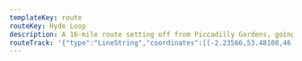 ```yaml
---
templateKey: route
routeKey: Hyde Loop
description: A 16-mile route setting off from Piccadilly Gardens, going along the Ashton Canal, turning down the Peak Forest Canal and then back along Hyde Road
routeTrack: '{"type":"LineString","coordinates":[[-2.23566,53.48108,46.94],[-2.23582,53.4812,46.88],[-2.23557,53.48111,46.95],[-2.23468,53.48086,47.49],[-2.23436,53.48078,47.59],[-2.23447,53.48075,47.56],[-2.23434,53.48066,47.45],[-2.2342,53.4805,47.26],[-2.2337999961673796,53.48011500047247,46.78],[-2.2334,53.47973,46.15],[-2.23307,53.47942,45.88],[-2.23294,53.47914,45.7],[-2.23287,53.47896,45.19],[-2.23267,53.479,45.24],[-2.23228,53.47912,45.71],[-2.231210009501076,53.47949000471952,47.34],[-2.23014,53.47986,48.08],[-2.22954,53.4801,47.45],[-2.22912,53.48023,46.95],[-2.2291,53.48023,46.91],[-2.22887,53.47998,45.92],[-2.2289,53.47987,45.61],[-2.22883,53.47983,45.61],[-2.22843,53.47977,45.43],[-2.22844,53.47977,45.43],[-2.22809,53.47973,45.44],[-2.22799,53.47967,45.44],[-2.22707,53.47956,45.35],[-2.2269,53.47957,45.35],[-2.22627,53.47949,45.4],[-2.22613,53.47956,45.4],[-2.22564,53.47959,45.43],[-2.22552,53.47959,45.48],[-2.22538,53.47949,45.48],[-2.22515,53.47951,45.5],[-2.22516,53.47951,45.49],[-2.22485,53.47956,45.51],[-2.2241050041131274,53.47979500232063,45.79],[-2.22336,53.48003,46.31],[-2.22331,53.48,46.31],[-2.22291,53.48017,47.62],[-2.22256,53.4803,48.34],[-2.22241,53.48053,49.64],[-2.22236,53.48056,49.64],[-2.22206,53.48067,49.9],[-2.22184,53.48068,50.11],[-2.22176,53.48062,50.11],[-2.22165,53.48071,50.19],[-2.22131,53.48093,50.4],[-2.22132,53.48093,50.39],[-2.2209,53.48119,50.58],[-2.2202500050821534,53.481545001958196,51.91],[-2.2196,53.4819,52.39],[-2.218780009098126,53.48237000279842,52.72],[-2.21796,53.48284,52.84],[-2.21797,53.48284,52.83],[-2.217025012254073,53.4833850036614,52.94],[-2.21608,53.48393,52.83],[-2.21608,53.48394,52.84],[-2.21597,53.48397,52.84],[-2.21583,53.48404,52.79],[-2.21582,53.4841,52.79],[-2.21578,53.48412,52.79],[-2.21576,53.48413,52.79],[-2.2151750047965075,53.48448000144627,52.65],[-2.21459,53.48483,52.64],[-2.21374,53.4853,52.51],[-2.21372,53.48531,52.51],[-2.21318,53.48562,52.57],[-2.21273,53.4858,52.46],[-2.21267,53.4858,52.46],[-2.21265,53.48581,52.46],[-2.21258,53.48582,52.46],[-2.21223,53.48596,52.41],[-2.21202,53.486,52.45],[-2.212,53.486,52.45],[-2.21171,53.48606,52.45],[-2.21168,53.48606,52.45],[-2.21098,53.48609,52.41],[-2.21095,53.48609,52.41],[-2.21048,53.48611,52.41],[-2.21,53.48616,52.38],[-2.20889,53.48632,52.36],[-2.20887,53.48632,52.36],[-2.20838,53.4864,52.29],[-2.2079,53.48644,52.19],[-2.20751,53.48641,52.17],[-2.20748,53.48641,52.17],[-2.20736,53.4864,52.17],[-2.20711,53.48633,52.15],[-2.20709,53.48633,52.15],[-2.20695,53.4863,52.15],[-2.20664,53.48614,52.13],[-2.20662,53.48614,52.13],[-2.20632,53.48595,52.18],[-2.20585,53.48562,52.07],[-2.20584,53.48561,52.07],[-2.20567,53.48555,52.11],[-2.20532,53.48547,52.27],[-2.20529,53.48547,52.27],[-2.2048,53.48546,52.48],[-2.20417,53.48549,53.33],[-2.2039,53.48553,53.52],[-2.203,53.4856,56.37],[-2.20301,53.4856,56.43],[-2.20253,53.48567,56.94],[-2.20228,53.48568,56.97],[-2.20181,53.48568,56.95],[-2.20101,53.48565,57.03],[-2.20051,53.48564,57.06],[-2.199430001895115,53.48572000487825,58.08],[-2.19835,53.4858,60.71],[-2.19773,53.48581,61.5],[-2.19772,53.48579,61.5],[-2.19768,53.48584,62.28],[-2.19766,53.48582,62.28],[-2.19767,53.48574,62.98],[-2.19763,53.48572,63.28],[-2.19708,53.48574,63.41],[-2.19651,53.48567,63.36],[-2.1965,53.48567,63.36],[-2.19613,53.48564,63.36],[-2.1953,53.48546,63.23],[-2.19446,53.48518,63.34],[-2.19445,53.48518,63.34],[-2.193744995533379,53.48491000208216,63.5],[-2.19304,53.48464,63.51],[-2.19303,53.48464,63.51],[-2.192129992540879,53.48429000336739,63.7],[-2.19123,53.48394,63.96],[-2.19082,53.48377,63.96],[-2.19074,53.48371,63.96],[-2.19042,53.48363,63.83],[-2.18952,53.48327,63.83],[-2.188359987025472,53.48279500562134,65.58],[-2.1872,53.48232,67.61],[-2.18717,53.48231,67.63],[-2.1860749886595254,53.48187000501058,67.54],[-2.18498,53.48143,67.68],[-2.18452,53.48129,67.7],[-2.18397,53.48116,68.04],[-2.18377,53.48116,68.41],[-2.18358,53.48114,68.88],[-2.18352,53.48111,68.88],[-2.18281,53.48098,70.84],[-2.18145,53.48082,70.89],[-2.180584998269495,53.480725003145395,71.86],[-2.17972,53.48063,74.74],[-2.17956,53.48059,74.98],[-2.17885,53.4805,75.39],[-2.17854,53.48047,75.58],[-2.17802,53.48034,76.18],[-2.17726,53.48032,76.55],[-2.17698,53.48029,77.08],[-2.17579,53.48012,78.01],[-2.1755,53.48012,78.88],[-2.17496,53.48005,80.59],[-2.17462,53.47999,80.77],[-2.173354995456683,53.479840006670244,80.99],[-2.17209,53.47969,83.02],[-2.1707633227383014,53.47952001469605,83.03],[-2.169436656107442,53.47935001470059,83.25],[-2.16811,53.47918,85.28],[-2.16728,53.47895,85.98],[-2.16727,53.47895,85.98],[-2.16662,53.47875,87.7],[-2.16582,53.47852,88.39],[-2.1651,53.47835,90.12],[-2.16494,53.47826,90.17],[-2.16485,53.47822,90.17],[-2.16424,53.47804,90.14],[-2.16399,53.47797,90.26],[-2.16329,53.47771,90.23],[-2.1623999918622308,53.477315003371345,90.44],[-2.16151,53.47692,90.79],[-2.16079,53.47653,90.46],[-2.1608,53.47653,90.46],[-2.16018,53.47622,90.42],[-2.15944,53.47595,90.5],[-2.15917,53.4759,90.5],[-2.15868,53.47584,90.62],[-2.15796,53.47587,90.62],[-2.156895005928496,53.47611500478467,90.56],[-2.15583,53.47636,90.45],[-2.15584,53.47636,90.45],[-2.155095002946306,53.47654000236821,90.49],[-2.15435,53.47672,91.05],[-2.15415,53.4768,91.45],[-2.15397,53.47682,92.1],[-2.15327,53.47697,92.7],[-2.15254,53.47715,92.72],[-2.15255,53.47715,92.72],[-2.15156,53.47741,92.85],[-2.15084,53.47755,94.33],[-2.15076,53.47755,94.33],[-2.15029,53.47763,94.89],[-2.15,53.4776,94.89],[-2.14998,53.47755,94.86],[-2.1492099939783387,53.47722000246032,94.83],[-2.14844,53.47689,95.24],[-2.14818,53.47675,95.23],[-2.147424993977208,53.47640500243199,95.08],[-2.14667,53.47606,95.03],[-2.14581,53.47568,94.98],[-2.14528,53.47553,95.09],[-2.145,53.47548,95.09],[-2.14472,53.4754,95.09],[-2.1444,53.47536,95.06],[-2.14396,53.47535,95.09],[-2.142855000988455,53.47539000509819,95.01],[-2.14175,53.47543,94.8],[-2.14115,53.47537,94.95],[-2.13991,53.47521,94.95],[-2.13971,53.47525,94.95],[-2.13946,53.47521,94.98],[-2.13945,53.47521,94.98],[-2.13932,53.47517,94.98],[-2.13915,53.47514,94.98],[-2.13815,53.47508,95],[-2.13708,53.47495,94.94],[-2.13686,53.47495,95.08],[-2.13659,53.47488,95.21],[-2.13572,53.47476,95.04],[-2.13543,53.47474,95],[-2.13509,53.47476,94.95],[-2.13476,53.4748,94.94],[-2.13367,53.47507,95.04],[-2.13342,53.47511,95.15],[-2.13343,53.47511,95.15],[-2.13281,53.47523,95.17],[-2.1319,53.47533,95.21],[-2.13131,53.47535,95.26],[-2.1311,53.47538,95.24],[-2.13062,53.47537,95.13],[-2.12914000190226,53.47543000914993,95],[-2.12766,53.47549,95.12],[-2.126205000402078,53.47550000883555,95.04],[-2.12475,53.47551,95.05],[-2.1239,53.47564,95.33],[-2.12369,53.47564,95.3],[-2.12325,53.47573,95.15],[-2.12282,53.47586,94.89],[-2.12284,53.47585,94.89],[-2.12231,53.47602,94.85],[-2.121480005979938,53.476330002906536,95.19],[-2.12065,53.47664,95.38],[-2.12059,53.47668,95.38],[-2.11991,53.47679,95.32],[-2.11938,53.47683,95.37],[-2.11912,53.47683,95.26],[-2.11861,53.47676,95.27],[-2.11842,53.47676,95.32],[-2.117669996937694,53.4765800023763,95.22],[-2.11692,53.4764,95.26],[-2.11691,53.4764,95.26],[-2.11572,53.47611,95.24],[-2.11546,53.47603,95.24],[-2.11511,53.47589,95.27],[-2.11469,53.47563,95.3],[-2.11449,53.47544,95.31],[-2.11436,53.47525,95.31],[-2.11408,53.47499,95.16],[-2.1137,53.47482,95.03],[-2.11332,53.47473,95.06],[-2.11291,53.47471,95.02],[-2.11273,53.47472,95.04],[-2.11239,53.47477,94.95],[-2.111235006841492,53.475025005589806,95.04],[-2.11,53.47528,95.16],[-2.10927,53.4755,95.22],[-2.10853,53.47578,95.26],[-2.10803,53.47604,95.18],[-2.10753,53.47635,95.25],[-2.10751,53.4764,95.31],[-2.10744,53.4764,95.31],[-2.10723,53.47655,95.28],[-2.10653,53.47707,95.16],[-2.10655,53.47706,95.16],[-2.1059900056137257,53.477485001305304,95.2],[-2.10543,53.47791,95.3],[-2.10541,53.47798,95.35],[-2.105,53.47829,96.23],[-2.10487,53.4783,96.14],[-2.10425,53.47877,95.22],[-2.10376,53.4791,95.19],[-2.103055005912547,53.4794450019863,95.2],[-2.10235,53.47979,95.13],[-2.10196,53.48001,95.07],[-2.10168,53.48039,95.18],[-2.10156,53.48062,95.18],[-2.10128,53.48122,95.41],[-2.10127,53.48149,95.41],[-2.10107,53.48159,95.42],[-2.101,53.48182,95.35],[-2.10092,53.48193,95.26],[-2.10059,53.48209,95.25],[-2.09993,53.48238,95.65],[-2.09992,53.48238,95.66],[-2.09971,53.48245,95.41],[-2.09958,53.48237,95.41],[-2.09935,53.48217,95.24],[-2.0991,53.48181,95.18],[-2.09905,53.4817,95.18],[-2.09903,53.48154,95.18],[-2.09903,53.48123,95.15],[-2.0993050042019625,53.48058000034207,95.1],[-2.09958,53.47993,94.95],[-2.1,53.47931,95.1],[-2.10019,53.4791,95.1],[-2.10024,53.47895,95],[-2.10025,53.47877,95],[-2.10018,53.47828,95.06],[-2.10022,53.47793,95.19],[-2.10025,53.47783,95.11],[-2.10046,53.47748,94.89],[-2.10066,53.47725,94.82],[-2.1011,53.47694,94.86],[-2.10153,53.47663,94.94],[-2.10167,53.47648,95.03],[-2.10186,53.47616,94.95],[-2.1019,53.47596,94.95],[-2.10202,53.47519,95.18],[-2.10209,53.47496,95.08],[-2.10227,53.47462,95.08],[-2.10249,53.47428,95.18],[-2.1029,53.47374,95.07],[-2.10317,53.47326,95.17],[-2.10325,53.47295,95.21],[-2.1033,53.47261,95.18],[-2.1033,53.47247,95.18],[-2.10319,53.47224,95.14],[-2.10273,53.47158,95.1],[-2.10242,53.47117,95.33],[-2.10229,53.47109,95.37],[-2.10205,53.47089,95.47],[-2.10188,53.47069,95.43],[-2.10168,53.47046,95.36],[-2.10143,53.4701,95.39],[-2.10114,53.46973,95.38],[-2.10078,53.46942,95.53],[-2.1,53.46903,95.56],[-2.09959,53.46884,95.48],[-2.0989,53.46863,95.58],[-2.09875,53.46861,95.62],[-2.09868,53.46858,95.62],[-2.09831,53.46835,95.6],[-2.09768,53.46774,95.56],[-2.09767,53.46774,95.56],[-2.09712,53.46714,95.54],[-2.09695,53.46693,95.52],[-2.09687,53.46675,95.61],[-2.09673,53.46632,95.61],[-2.09666,53.46616,95.61],[-2.09641,53.46579,95.58],[-2.0959699948033395,53.46528500085138,95.5],[-2.09553,53.46478,95.44],[-2.0955,53.46475,95.44],[-2.09544,53.46463,95.38],[-2.0950949965774868,53.464220000389275,95.26],[-2.09475,53.46381,95.3],[-2.09451,53.4636,95.28],[-2.0943,53.46344,95.28],[-2.09366,53.46303,95.21],[-2.09319,53.46269,95.18],[-2.09305,53.46256,95.18],[-2.09286,53.4623,95.4],[-2.09265,53.46188,95.43],[-2.09239,53.4615,95.35],[-2.09232,53.46138,95.24],[-2.09226,53.46103,95.26],[-2.09225,53.4606,95.24],[-2.09229,53.46025,95.32],[-2.09237,53.46026,95.51],[-2.09234,53.46034,95.51],[-2.09237,53.46061,92.7],[-2.09225,53.4606,95.27],[-2.0923,53.46014,95.31],[-2.09234,53.46,95.36],[-2.09242,53.45998,95.48],[-2.09253,53.4598,95.36],[-2.09258,53.45967,95.34],[-2.09259,53.45953,95.35],[-2.09251,53.45923,95.2],[-2.09231,53.45902,95.2],[-2.0919,53.45875,95.17],[-2.09124,53.4584,95.15],[-2.09081,53.45808,95.2],[-2.09043,53.45771,95.17],[-2.09015,53.45749,95.26],[-2.08935,53.4568,95.21],[-2.08906,53.45643,95.24],[-2.08881,53.45596,95.37],[-2.08856,53.45539,95.29],[-2.08848,53.45524,95.29],[-2.08841,53.4552,95.29],[-2.08817,53.45465,95.13],[-2.08819,53.45453,95.27],[-2.08819,53.45448,95.37],[-2.08813,53.45441,95.44],[-2.0876,53.45417,95.42],[-2.08756,53.45412,95.42],[-2.08726,53.454,95.46],[-2.08717,53.45399,95.46],[-2.08697,53.45391,95.46],[-2.08682,53.45379,95.5],[-2.08672,53.45355,95.5],[-2.0867,53.45343,95.46],[-2.08669,53.45324,95.45],[-2.08674,53.45268,95.49],[-2.08702,53.4527,97.81],[-2.08736,53.45274,97.7],[-2.088554992080546,53.45302000595209,94.72],[-2.08975,53.4533,91.4],[-2.090809992729092,53.4535900046818,87.03],[-2.09187,53.45388,83.01],[-2.0926449950934534,53.45414500248333,80.75],[-2.09342,53.45441,79.91],[-2.09414,53.45462,79.64],[-2.095194993598411,53.454885004692194,79.89],[-2.09625,53.45515,80.47],[-2.0965,53.45519,81],[-2.09738,53.45529,83.19],[-2.0983750000417625,53.455300004135786,86.69],[-2.09937,53.45531,90.2],[-2.09998,53.45545,93.16],[-2.10026,53.45557,93.16],[-2.10094,53.45584,95.94],[-2.10172,53.45619,98.11],[-2.102,53.45627,98.5],[-2.10272,53.45641,99.77],[-2.1042,53.45645,102.99],[-2.105343335396693,53.456413344244645,103.53],[-2.106486668819201,53.45637667757513,103.25],[-2.10763,53.45634,102],[-2.1085350005756704,53.45632000341581,102],[-2.10944,53.4563,101.48],[-2.11025,53.45629,101.33],[-2.111280000839184,53.456260004425594,101.29],[-2.11231,53.45623,101.28],[-2.11377,53.4562,101.2],[-2.11475,53.45616,100.42],[-2.1158050001402358,53.45616000464645,99.54],[-2.11686,53.45616,99.16],[-2.11763,53.45615,99],[-2.11846,53.45616,98.89],[-2.1196166635884075,53.45621667783733,98.26],[-2.120773330264142,53.45627334450445,97.8],[-2.12193,53.45633,97.6],[-2.12236,53.45632,97.58],[-2.12251,53.45631,97.54],[-2.12274,53.45625,97.61],[-2.12316,53.45616,97.56],[-2.12352,53.45615,97.18],[-2.12446,53.45615,96],[-2.12569,53.45618,94.4],[-2.1267766661147522,53.45619000985878,93.39],[-2.1278633327415557,53.45620000985839,92.35],[-2.12895,53.45621,91.79],[-2.12985,53.45621,91.15],[-2.131204998160361,53.456265007661266,92.28],[-2.13256,53.45632,95.54],[-2.13266,53.45629,95.46],[-2.13277,53.45618,95.31],[-2.13295,53.45605,94.52],[-2.13353,53.45589,93.57],[-2.13361,53.456,93.22],[-2.13483,53.45602,92.81],[-2.135870000145661,53.456005004518474,93.66],[-2.13691,53.45599,92.32],[-2.13706,53.45644,89.47],[-2.1372,53.4566,87.78],[-2.13745,53.45677,86.03],[-2.13782,53.45693,85.43],[-2.13842,53.45702,84.16],[-2.13882,53.45705,83.77],[-2.13896,53.45711,83.77],[-2.140209996763404,53.45716334637475,82.33],[-2.141459996667178,53.45721667970398,82.28],[-2.14271,53.45727,82.59],[-2.143959995359814,53.457322519568095,82.3],[-2.145209993811334,53.45737502609074,82.1],[-2.146459995353806,53.45742751956786,82.66],[-2.14771,53.45748,83.54],[-2.1488449991223377,53.45751500537955,84.38],[-2.14998,53.45755,84.67],[-2.15106,53.45763,85.26],[-2.1522324968091895,53.45766751721424,85.26],[-2.1534049956899683,53.45770502295056,85.54],[-2.15457749664171,53.457742517208914,85.09],[-2.15575,53.45778,83.65],[-2.157214998119824,53.45783500896016,81.8],[-2.15868,53.45789,79.03],[-2.1594499999336954,53.457910002482784,78.29],[-2.16022,53.45793,78],[-2.1606,53.458,77.78],[-2.16088,53.45813,77.58],[-2.16113,53.45833,76.38],[-2.16158,53.45861,75.39],[-2.16166,53.45871,75.39],[-2.16262,53.45914,74.08],[-2.16294,53.45922,74.08],[-2.163879996157641,53.45937500362081,72.3],[-2.16482,53.45953,69.88],[-2.1661,53.45971,67.48],[-2.16718,53.4599,66.22],[-2.1683199869243155,53.46014334418164,66.28],[-2.169459986915768,53.4603866775132,66.27],[-2.1706,53.46063,66.62],[-2.17193,53.4609,67.27],[-2.17278,53.46102,66.96],[-2.1740049807577444,53.4612425187956,66.38],[-2.175229974355642,53.46146502506308,65.97],[-2.17645498079321,53.46168751880219,65.38],[-2.17768,53.46191,64.54],[-2.17832,53.46205,64.36],[-2.17927,53.46223,64.23],[-2.18002,53.46238,64.08],[-2.181019995886366,53.462550004155744,63.91],[-2.18202,53.46272,63.76],[-2.18251,53.46283,63.45],[-2.1832849969487382,53.462975002431556,63.12],[-2.18406,53.46312,62.75],[-2.185469991786387,53.46337000831481,61.69],[-2.18688,53.46362,60.82],[-2.1881949630861337,53.46385836942406,60.38],[-2.189509940938818,53.464096724412244,59.78],[-2.190824933557453,53.46433506496427,59.1],[-2.192139940941438,53.464573391079846,57.88],[-2.193454963090174,53.464811702758716,56.57],[-2.19477,53.46505,55.36],[-2.1956349965258126,53.46521500310189,54.89],[-2.1965,53.46538,54.81],[-2.1974849960015783,53.46554500402147,53.29],[-2.19847,53.46571,52.56],[-2.19963,53.46596,52.01],[-2.20049,53.46611,51.54],[-2.201394996390246,53.46627000338364,50.71],[-2.2023,53.46643,50.22],[-2.2034699882092985,53.46664334475574,49.17],[-2.2046399881790437,53.46685667808361,48.44],[-2.20581,53.46707,47.43],[-2.2069599936133493,53.46730000548921,46.35],[-2.20811,53.46753,45.93],[-2.209,53.46765,45.36],[-2.2098249970503514,53.46778500278769,45.17],[-2.21065,53.46792,45.02],[-2.211994992251327,53.46817000758321,45.21],[-2.21334,53.46842,44.86],[-2.2145299944059613,53.4686250059373,44.32],[-2.21572,53.46883,43.98],[-2.2167099911540573,53.469020008185275,42.67],[-2.2176999911715822,53.469210008188675,42.2],[-2.21869,53.4694,42.02],[-2.219879987879915,53.469616678493644,42.17],[-2.221069987909532,53.46983334516574,42.1],[-2.22226,53.47005,41.75],[-2.22256,53.4702,41.77],[-2.22254,53.47029,41.75],[-2.22243,53.4704,41.42],[-2.22271,53.47031,41.75],[-2.22277,53.47032,41.75],[-2.22349,53.47073,41.43],[-2.22412,53.47103,41.44],[-2.22486,53.47134,41.47],[-2.22563,53.47157,41.44],[-2.22609,53.4717,41.29],[-2.2275,53.47199,40.25],[-2.2279,53.47212,39.57],[-2.22817,53.47223,38.94],[-2.22829,53.47235,38.94],[-2.22865,53.47261,37.49],[-2.22947,53.47334,36.1],[-2.2296,53.47354,35.95],[-2.22979,53.4739,36.05],[-2.22984,53.47407,36.1],[-2.22988,53.47434,36.32],[-2.23,53.47504,37.79],[-2.23,53.47523,37.79],[-2.23016,53.47539,38.06],[-2.23028,53.47551,38.06],[-2.23052,53.47566,38.3],[-2.23095,53.47599,39.55],[-2.23123,53.4763,40.71],[-2.23141,53.47654,40.92],[-2.23141,53.47662,40.96],[-2.23143,53.47668,40.96],[-2.231724996870974,53.477135000416055,40.71],[-2.23202,53.47759,40.55],[-2.23211,53.47757,40.55],[-2.23224,53.47779,40.92],[-2.23277,53.47849,44.11],[-2.23278,53.47857,44.11],[-2.23295,53.47886,44.96],[-2.23324,53.47948,45.95],[-2.23323,53.47956,46.01],[-2.233714994595717,53.4800300009511,46.52],[-2.2342,53.4805,47.26],[-2.23434,53.48066,47.45],[-2.23447,53.48075,47.59],[-2.23436,53.48078,47.64],[-2.23468,53.48086,47.49],[-2.23557,53.48111,46.95],[-2.23629,53.48134,46.39]]}'
---
```

